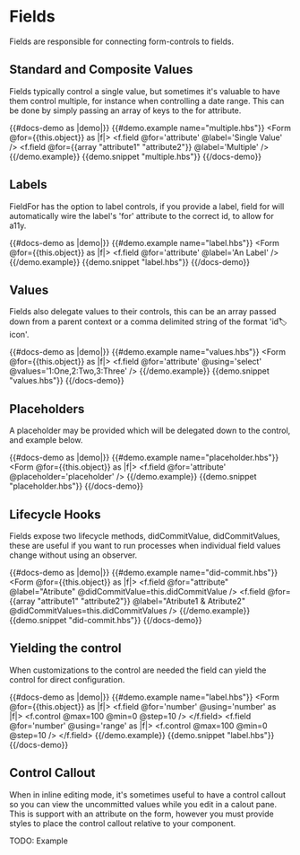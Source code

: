 # Fields

Fields are responsible for connecting form-controls to fields.


## Standard and Composite Values

Fields typically control a single value, but sometimes it's valuable to have them control multiple, for instance when 
controlling a date range. This can be done by simply passing an array of keys to the for attribute.

{{#docs-demo as |demo|}}
  {{#demo.example name="multiple.hbs"}}
    <Form @for={{this.object}} as |f|>
      <f.field @for='attribute' @label='Single Value' />
      <f.field @for={{array "attribute1" "attribute2"}} @label='Multiple' />
    </Form> 
  {{/demo.example}}
  {{demo.snippet "multiple.hbs"}}
{{/docs-demo}}

## Labels

FieldFor has the option to label controls, if you provide a label, field for will automatically wire the label's 'for' attribute 
to the correct id, to allow for a11y.

{{#docs-demo as |demo|}}
  {{#demo.example name="label.hbs"}}
    <Form @for={{this.object}} as |f|>
      <f.field @for='attribute' @label='An Label' />
    </Form> 
  {{/demo.example}}
  {{demo.snippet "label.hbs"}}
{{/docs-demo}}

## Values

Fields also delegate values to their controls, this can be an array passed down from a parent context or a comma delimited
string of the format 'id:label:icon'.

{{#docs-demo as |demo|}}
  {{#demo.example name="values.hbs"}}
    <Form @for={{this.object}} as |f|>
      <f.field 
        @for='attribute' 
        @using='select' 
        @values='1:One,2:Two,3:Three'
       />
    </Form> 
  {{/demo.example}}
  {{demo.snippet "values.hbs"}}
{{/docs-demo}}

## Placeholders

A placeholder may be provided which will be delegated down to the control, and example below.

{{#docs-demo as |demo|}}
  {{#demo.example name="placeholder.hbs"}}
    <Form @for={{this.object}} as |f|>
      <f.field @for='attribute' @placeholder='placeholder' />
    </Form> 
  {{/demo.example}}
  {{demo.snippet "placeholder.hbs"}}
{{/docs-demo}}

## Lifecycle Hooks

Fields expose two lifecycle methods, didCommitValue, didCommitValues, these are useful if you want to 
run processes when individual field values change without using an observer.

{{#docs-demo as |demo|}}
  {{#demo.example name="did-commit.hbs"}}
    <Form @for={{this.object}} as |f|>
      <f.field 
         @for="attribute" 
         @label="Atribute"
         @didCommitValue=this.didCommitValue
      />
      <f.field 
        @for={{array "attribute1" "attribute2"}} 
        @label="Atribute1 & Atribute2"
        @didCommitValues=this.didCommitValues 
      />
    </Form> 
  {{/demo.example}}
  {{demo.snippet "did-commit.hbs"}}
{{/docs-demo}}

## Yielding the control

When customizations to the control are needed the field can yield the control for direct configuration. 


{{#docs-demo as |demo|}}
  {{#demo.example name="label.hbs"}}
    <Form @for={{this.object}} as |f|>
      <f.field @for='number' @using='number' as |f|>
        <f.control @max=100 @min=0 @step=10 />
      </f.field>
      <f.field @for='number' @using='range' as |f|>
        <f.control @max=100 @min=0 @step=10 />
      </f.field>
    </Form> 
  {{/demo.example}}
  {{demo.snippet "label.hbs"}}
{{/docs-demo}}

## Control Callout 

When in inline editing mode, it's sometimes useful to have a control callout so you can view the uncommitted values
while you edit in a calout pane. This is support with an attribute on the form, however you must provide styles to 
place the control callout relative to your component.

TODO: Example


